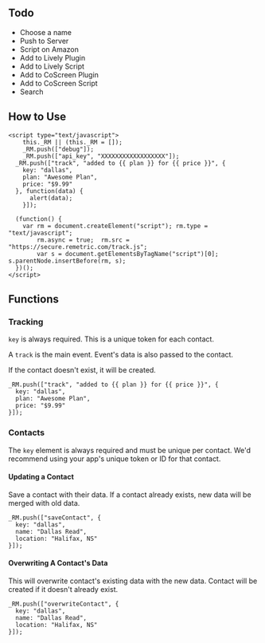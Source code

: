 ## Todo

- Choose a name
- Push to Server
- Script on Amazon
- Add to Lively Plugin
- Add to Lively Script
- Add to CoScreen Plugin
- Add to CoScreen Script
- Search
  

## How to Use

```
<script type="text/javascript">
	this._RM || (this._RM = []);
	_RM.push(["debug"]);
	_RM.push(["api_key", "XXXXXXXXXXXXXXXXXX"]);
  _RM.push(["track", "added to {{ plan }} for {{ price }}", {
    key: "dallas",
    plan: "Awesome Plan",
    price: "$9.99"
  }, function(data) {
	  alert(data);
	}]);
	
  (function() {
    var rm = document.createElement("script"); rm.type = "text/javascript";
		rm.async = true;  rm.src = "https://secure.remetric.com/track.js";
		var s = document.getElementsByTagName("script")[0]; s.parentNode.insertBefore(rm, s);
  })();
</script>
```


## Functions

### Tracking

`key` is always required. This is a unique token for each contact.

A `track` is the main event. Event's data is also passed to the contact.

If the contact doesn't exist, it will be created.

```
_RM.push(["track", "added to {{ plan }} for {{ price }}", {
  key: "dallas",
  plan: "Awesome Plan",
  price: "$9.99"
}]);
```

### Contacts

The `key` element is always required and must be unique per contact. We'd recommend using your app's unique token or ID for that contact.

#### Updating a Contact

Save a contact with their data. If a contact already exists, new data will be merged with old data.

```
_RM.push(["saveContact", {
  key: "dallas",
  name: "Dallas Read",
  location: "Halifax, NS"
}]);
```

#### Overwriting A Contact's Data

This will overwrite contact's existing data with the new data. Contact will be created if it doesn't already exist.

```
_RM.push(["overwriteContact", {
  key: "dallas",
  name: "Dallas Read",
  location: "Halifax, NS"
}]);
```